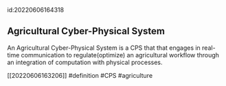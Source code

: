 id:20220606164318


## Agricultural Cyber-Physical System

An Agricultural Cyber-Physical System is a CPS that that engages in real-time communication to regulate(optimize) an agricultural workflow through an integration of computation with physical processes. 

[[20220606163206]]
#definition
#CPS
#agriculture
  
